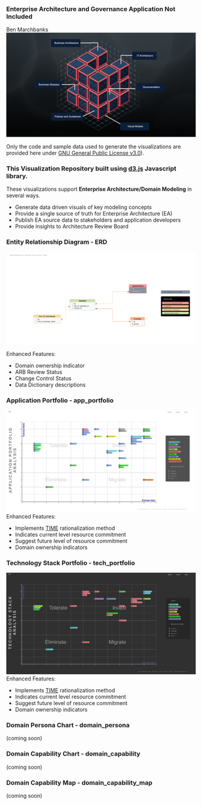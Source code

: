 ### Enterprise Architecture and Governance Application Not Included
Ben Marchbanks
![Image](/docs/assets/img/eag.png)

Only the code and sample data used to generate the visualizations are provided here under [GNU General Public License v3.0](/docs/assets/img/license.txt)).

### This Visualization Repository built using [d3.js](https://d3js.org) Javascript library.

These visualizations support **Enterprise Architecture/Domain Modeling** in several ways.
- Generate data driven visuals of key modeling concepts
- Provide a single source of truth for Enterprise Architecture (EA)
- Publish EA source data to stakeholders and application developers
- Provide insights to Architecture Review Board

### Entity Relationship Diagram - ERD
![Image](/docs/assets/img/erd.png)

Enhanced Features:
- Domain ownership indicator
- ARB Review Status
- Change Control Status
- Data Dictionary descriptions

### Application Portfolio - app_portfolio
![Image](/docs/assets/img/app_portfolio.png)
Enhanced Features:
- Implements [TIME](https://blog.planview.com/driving-transparency-time-analysis-apm/) rationalization method
- Indicates current level resource commitment
- Suggest future level of resource commitment
- Domain ownership indicators

### Technology Stack Portfolio - tech_portfolio
![Image](/docs/assets/img/tech_portfolio.png)
Enhanced Features:
- Implements [TIME](https://blog.planview.com/driving-transparency-time-analysis-apm/) rationalization method
- Indicates current level resource commitment
- Suggest future level of resource commitment
- Domain ownership indicators

### Domain Persona Chart - domain_persona
(coming soon)

### Domain Capability Chart - domain_capability
(coming soon)

### Domain Capability Map - domain_capability_map
(coming soon)

